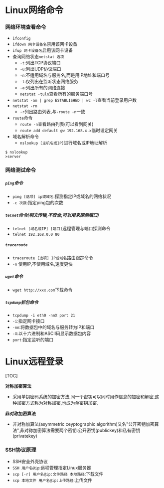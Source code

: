 # Linux网络命令
### 网络环境查看命令
+ `ifconfig`
+ `ifdown 网卡设备名`禁用该网卡设备
+ `ifup 网卡设备名`启用该网卡设备
+ 查询网络状态`netstat 选项`
    + `-t`:列出TCP协议端口
    + `-u`:列出UDP协议端口
    + `-n`:不适用域名与服务名,而是用IP地址和端口号
    + `-l`:仅列出在监听状态网络服务
    + `-a`:列出所有的网络连接
    + `netstat -tuln`查看所有的服务端口号
+ `netstat -an | grep ESTABLISHED | wc -l`查看当前登录用户数
+ `netstat -rn`
    + `-r`列出路由列表,与`-route -n`一致
+ `route`命令
    + `route -n`查看路由列表(可以看到网关)
    + `route add default gw 192.168.x.x`临时设定网关
+ 域名解析命令
    + `nslookup [主机名或IP]`进行域名或IP地址解析
```
$ nslookup
>server
```

### 网络测试命令
##### `ping`命令
+ `ping [选项] ip或域名`:探测指定IP或域名的网络状况
+ `-c 次数`:指定ping包的次数

##### `telnet`命令(明文传输,不安全,可以用来探测端口)
+ `telnet [域名或IP] [端口]`远程管理与端口探测命令
+ `telnet 192.168.0.0 80`

##### `traceroute`
+ `traceroute [选项] IP或域名`路由跟踪命令
+ `-n` 使用IP,不使用域名,速度更快

##### `wget`命令
+ `wget http://xxx.com`下载命令

##### `tcpdump`抓包命令
+ `tcpdump -i eth0 -nnX port 21`
+ `-i`:指定网卡接口
+ `-nn`:将数据包中的域名与服务转为IP和端口
+ `-X`:以十六进制和ASCII码显示数据包内容
+ `port`:指定监听的端口

# Linux远程登录
[TOC]

**对称加密算法**
+ 采用单钥密码系统的加密方法,同一个密钥可以同时用作信息的加密和解密,这种加密方式称为对称加密,也成为单密钥加密.

**非对称加密算法**
+ 非对称加算法(asymmetric ceyptographic algorithm)又名"公开密钥加密算法",非对称加密算法需要两个密钥:公开密钥(publickey)和私有密钥(privatekey)

### SSH协议原理
+ SSH安全外壳协议
+ `SSH 用户名@ip`:远程管理指定Linux服务器
+ `scp [-r] 用户名@ip:文件路径 本地路径`:下载文件
+ `scp 本地文件 用户名@ip:上传路径`:上传文件
